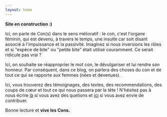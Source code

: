 ```yaml
---
layout: home
---
```

**Site en construction :)**

Ici, on parle de Con(s) dans le sens mélioratif : le con, c'est l'organe féminin, qui est devenu, à travers le temps, une insulte car soit disant associé à l'impuissance et la passivité. 
Imaginez si nous inversions les rôles et si "espèce de bite" ou "petite bite" était utilisé couramment. Ce serait ridicule pas vrai ?

Ici, on souhaite se réapproprier le mot con, le dévulgariser et lui rendre son honneur. Par conséquent, dans ce blog, on parlera des choses du con et de tout ce qui se rapporte aux femmes (nées et devenues).

Ici, vous trouverez des témoignages, des textes, des recommendations, des coups de cœur et tout ce qui nous passera par la tête ! N'hésitez pas à nous écrire [là](coucou@lecoindescons.fr) si vous avez des quetions et [ici](textes@lecoinsdescons.fr) si vous avez envie de contribuer.

Bonne lecture et **vive les Cons.**
